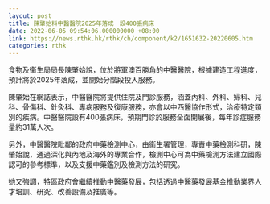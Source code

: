 ```yaml
---
layout: post
title: 陳肇始料中醫醫院2025年落成　設400張病床
date: 2022-06-05 09:54:06.000000000 +08:00
link: https://news.rthk.hk/rthk/ch/component/k2/1651632-20220605.htm
categories: rthk
---
```


食物及衞生局局長陳肇始說，位於將軍澳百勝角的中醫醫院，根據建造工程進度，預計將於2025年落成，並開始分階段投入服務。

陳肇始在網誌表示，中醫醫院將提供住院及門診服務，涵蓋內科、外科、婦科、兒科、骨傷科、針灸科、專病服務及復康服務，亦會以中西醫協作形式，治療特定類別的疾病。中醫醫院設有400張病床，預期門診於服務全面開展後，每年診症服務量約31萬人次。

另外，中醫醫院毗鄰的政府中藥檢測中心，由衞生署管理，專責中藥檢測科研，陳肇始說，通過深化與內地及海外的專業合作，檢測中心可為中藥檢測方法建立國際認可的參考標準，以及支援中藥鑑別及檢測方法的研究。

她又強調，特區政府會繼續推動中醫藥發展，包括透過中醫藥發展基金推動業界人才培訓、研究、改善設備及推廣等。
